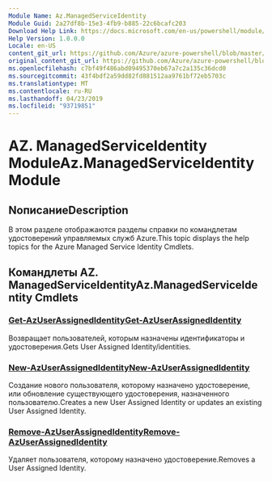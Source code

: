 ```yaml
---
Module Name: Az.ManagedServiceIdentity
Module Guid: 2a27df8b-15e3-4fb9-b885-22c6bcafc203
Download Help Link: https://docs.microsoft.com/en-us/powershell/module/az.managedserviceidentity
Help Version: 1.0.0.0
Locale: en-US
content_git_url: https://github.com/Azure/azure-powershell/blob/master/src/ManagedServiceIdentity/ManagedServiceIdentity/help/Az.ManagedServiceIdentity.md
original_content_git_url: https://github.com/Azure/azure-powershell/blob/master/src/ManagedServiceIdentity/ManagedServiceIdentity/help/Az.ManagedServiceIdentity.md
ms.openlocfilehash: c7bf49f486abd09495370eb67a7c2a135c36dcd0
ms.sourcegitcommit: 43f4bdf2a59dd82fd881512aa9761bf72eb5703c
ms.translationtype: MT
ms.contentlocale: ru-RU
ms.lasthandoff: 04/23/2019
ms.locfileid: "93719851"
---
```

# <span data-ttu-id="230c8-101">AZ. ManagedServiceIdentity Module</span><span class="sxs-lookup"><span data-stu-id="230c8-101">Az.ManagedServiceIdentity Module</span></span>
## <span data-ttu-id="230c8-102">Nописание</span><span class="sxs-lookup"><span data-stu-id="230c8-102">Description</span></span>
<span data-ttu-id="230c8-103">В этом разделе отображаются разделы справки по командлетам удостоверений управляемых служб Azure.</span><span class="sxs-lookup"><span data-stu-id="230c8-103">This topic displays the help topics for the Azure Managed Service Identity Cmdlets.</span></span>

## <span data-ttu-id="230c8-104">Командлеты AZ. ManagedServiceIdentity</span><span class="sxs-lookup"><span data-stu-id="230c8-104">Az.ManagedServiceIdentity Cmdlets</span></span>
### [<span data-ttu-id="230c8-105">Get-AzUserAssignedIdentity</span><span class="sxs-lookup"><span data-stu-id="230c8-105">Get-AzUserAssignedIdentity</span></span>](Get-AzUserAssignedIdentity.md)
<span data-ttu-id="230c8-106">Возвращает пользователей, которым назначены идентификаторы и удостоверения.</span><span class="sxs-lookup"><span data-stu-id="230c8-106">Gets User Assigned Identity/identities.</span></span>

### [<span data-ttu-id="230c8-107">New-AzUserAssignedIdentity</span><span class="sxs-lookup"><span data-stu-id="230c8-107">New-AzUserAssignedIdentity</span></span>](New-AzUserAssignedIdentity.md)
<span data-ttu-id="230c8-108">Создание нового пользователя, которому назначено удостоверение, или обновление существующего удостоверения, назначенного пользователю.</span><span class="sxs-lookup"><span data-stu-id="230c8-108">Creates a new User Assigned Identity or updates an existing User Assigned Identity.</span></span>

### [<span data-ttu-id="230c8-109">Remove-AzUserAssignedIdentity</span><span class="sxs-lookup"><span data-stu-id="230c8-109">Remove-AzUserAssignedIdentity</span></span>](Remove-AzUserAssignedIdentity.md)
<span data-ttu-id="230c8-110">Удаляет пользователя, которому назначено удостоверение.</span><span class="sxs-lookup"><span data-stu-id="230c8-110">Removes a User Assigned Identity.</span></span>

